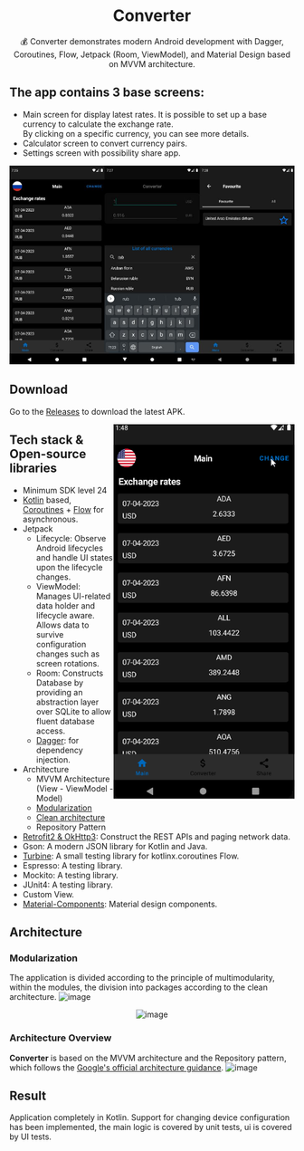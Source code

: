 <h1 align="center">Converter</h1>


<p align="center">  
💰 Converter demonstrates modern Android development with Dagger, Coroutines, Flow, Jetpack (Room, ViewModel), and Material Design based on MVVM architecture.                                                     

## The app contains 3 base screens:   

- Main screen for display latest rates. It is possible to set up a base currency to calculate the exchange rate.  
By clicking on a specific currency, you can see more details.                                                
- Calculator screen to convert currency pairs.                                                     
- Settings screen with possibility share app.                                                    
</p>
<img src="/preview/screenshot.JPG"/>

## Download
Go to the [Releases](https://github.com/AmazingCodingSkills/Converter/releases/tag/1.0.0) to download the latest APK.

<img src="/preview/right-gif-en.gif" align="right" width="320"/>


## Tech stack & Open-source libraries
- Minimum SDK level 24
- [Kotlin](https://kotlinlang.org/) based, [Coroutines](https://github.com/Kotlin/kotlinx.coroutines) + [Flow](https://kotlin.github.io/kotlinx.coroutines/kotlinx-coroutines-core/kotlinx.coroutines.flow/) for asynchronous.
- Jetpack
  - Lifecycle: Observe Android lifecycles and handle UI states upon the lifecycle changes.
  - ViewModel: Manages UI-related data holder and lifecycle aware. Allows data to survive configuration changes such as screen rotations.
  - Room: Constructs Database by providing an abstraction layer over SQLite to allow fluent database access.
  - [Dagger](https://developer.android.com/training/dependency-injection/dagger-basics): for dependency injection.
- Architecture
  - MVVM Architecture (View - ViewModel - Model)
  - [Modularization](https://developer.android.com/topic/modularization)
  - [Clean architecture](https://github.com/android10/Android-CleanArchitecture)
  - Repository Pattern
- [Retrofit2 & OkHttp3](https://github.com/square/retrofit): Construct the REST APIs and paging network data.
-  Gson: A modern JSON library for Kotlin and Java.
- [Turbine](https://github.com/cashapp/turbine): A small testing library for kotlinx.coroutines Flow.
- Espresso: A testing library.
- Mockito: A testing library.
- JUnit4: A testing library.
- Custom View.
- [Material-Components](https://github.com/material-components/material-components-android): Material design components.

## Architecture


### Modularization

The application is divided according to the principle of multimodularity, within the modules, the division into packages according to the clean architecture.
![image](https://user-images.githubusercontent.com/106435152/230303989-b5872f78-32b7-4846-b339-500d28e5f74d.png)

<div align="center">
  <img src="https://user-images.githubusercontent.com/106435152/230418354-21643b7b-ff10-45b0-88f6-cb467ccecb24.png" alt="image">
</div>


### Architecture Overview

**Converter** is based on the MVVM architecture and the Repository pattern, which follows the [Google's official architecture guidance](https://developer.android.com/topic/architecture).
![image](https://user-images.githubusercontent.com/106435152/230627531-04eeaa85-49dc-487e-a4ff-b9e5e6edc8b2.png)

## Result
Application completely in Kotlin. Support for changing device configuration has been implemented, the main logic is covered by unit tests, ui is covered by UI tests.
